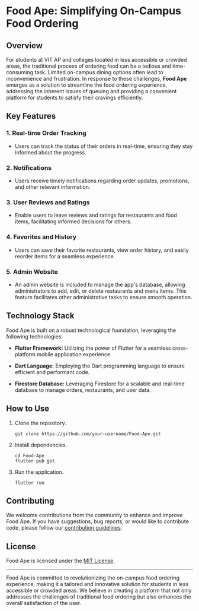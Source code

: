 # Food Ape: Simplifying On-Campus Food Ordering

## Overview

For students at VIT AP and colleges located in less accessible or crowded areas, the traditional process of ordering food can be a tedious and time-consuming task. Limited on-campus dining options often lead to inconvenience and frustration. In response to these challenges, **Food Ape** emerges as a solution to streamline the food ordering experience, addressing the inherent issues of queuing and providing a convenient platform for students to satisfy their cravings efficiently.

## Key Features

### 1. **Real-time Order Tracking**
   - Users can track the status of their orders in real-time, ensuring they stay informed about the progress.

### 2. **Notifications**
   - Users receive timely notifications regarding order updates, promotions, and other relevant information.

### 3. **User Reviews and Ratings**
   - Enable users to leave reviews and ratings for restaurants and food items, facilitating informed decisions for others.

### 4. **Favorites and History**
   - Users can save their favorite restaurants, view order history, and easily reorder items for a seamless experience.

### 5. **Admin Website**
   - An admin website is included to manage the app's database, allowing administrators to add, edit, or delete restaurants and menu items. This feature facilitates other administrative tasks to ensure smooth operation.

## Technology Stack

Food Ape is built on a robust technological foundation, leveraging the following technologies:

- **Flutter Framework:** Utilizing the power of Flutter for a seamless cross-platform mobile application experience.
  
- **Dart Language:** Employing the Dart programming language to ensure efficient and performant code.

- **Firestore Database:** Leveraging Firestore for a scalable and real-time database to manage orders, restaurants, and user data.

## How to Use

1. Clone the repository.
   ```
   git clone https://github.com/your-username/Food-Ape.git
   ```

2. Install dependencies.
   ```
   cd Food-Ape
   flutter pub get
   ```

3. Run the application.
   ```
   flutter run
   ```

## Contributing

We welcome contributions from the community to enhance and improve Food Ape. If you have suggestions, bug reports, or would like to contribute code, please follow our [contribution guidelines](CONTRIBUTING.md).

## License

Food Ape is licensed under the [MIT License](LICENSE).

---

Food Ape is committed to revolutionizing the on-campus food ordering experience, making it a tailored and innovative solution for students in less accessible or crowded areas. We believe in creating a platform that not only addresses the challenges of traditional food ordering but also enhances the overall satisfaction of the user.

